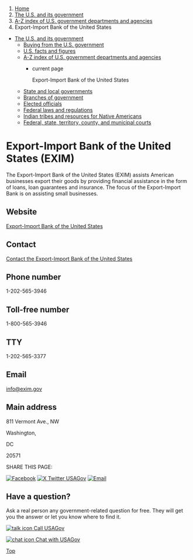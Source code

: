 1. [Home](/)
2. [The U.S. and its government](/about-the-us)
3. [A-Z index of U.S. government departments and agencies](/agency-index)
4. Export-Import Bank of the United States

* [The U.S. and its government](/about-the-us)
  + [Buying from the U.S. government](/buy-from-government)
  + [U.S. facts and figures](/facts-figures)
  + [A-Z index of U.S. government departments and agencies](/agency-index)
    - current page

      Export-Import Bank of the United States
  + [State and local governments](/state-local-governments)
  + [Branches of government](/branches-of-government)
  + [Elected officials](/elected-officials)
  + [Federal laws and regulations](/laws-and-regulations)
  + [Indian tribes and resources for Native Americans](/tribes)
  + [Federal, state, territory, county, and municipal courts](/courts)

Export-Import Bank of the United States
(EXIM)
==============================================

The Export-Import Bank of the United States (EXIM) assists American businesses export their goods by providing financial assistance in the form of loans, loan guarantees and insurance. The focus of the Export-Import Bank is on assisting small businesses.

Website
-------

[Export-Import Bank of the United States](https://www.exim.gov)

Contact
-------

[Contact the Export-Import Bank of the United States](https://www.exim.gov/contact)

Phone number
------------

1-202-565-3946

Toll-free number
----------------

1-800-565-3946

TTY
---

1-202-565-3377

Email
-----

[info@exim.gov](mailto:info@exim.gov)

Main address
------------

811 Vermont Ave., NW
  

Washington,

DC

20571

SHARE THIS PAGE:

[![Facebook](/themes/custom/usagov/images/social-media-icons/Facebook_Icon.svg)](https://www.facebook.com/sharer/sharer.php?u=https://www.usa.gov/agencies/export-import-bank-of-the-united-states&v=3)
[![X Twitter USAGov](/themes/custom/usagov/images/social-media-icons/X_Twitter_Icon.svg?version=2)](https://twitter.com/intent/tweet?source=webclient&text=https://www.usa.gov/agencies/export-import-bank-of-the-united-states)
[![Email](/themes/custom/usagov/images/social-media-icons/Email_Icon.svg?version=2)](mailto:?subject=https://www.usa.gov/agencies/export-import-bank-of-the-united-states)

Have a question?
----------------

Ask a real person any government-related question for free. They will get you the answer or let you know where to find it.

[![talk icon](/themes/custom/usagov/images/ICONS_talk.png)
Call USAGov](/phone)

[![chat icon](/themes/custom/usagov/images/ICONS_chat.png)
Chat with USAGov](/chat)

[Top](#main-content)